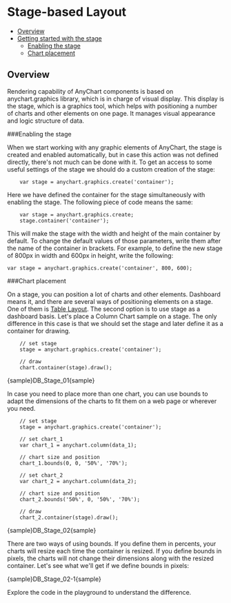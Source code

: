# Stage-based Layout

* [Overview](#overview)
* [Getting started with the stage](#getting_started_with_the_stage)
  * [Enabling the stage](#enabling_the_stage)
  * [Chart placement](#chart_placement)
  
## Overview

Rendering capability of AnyChart components is based on anychart.graphics library, which is in charge of visual display. This display is the stage, which is a graphics tool, which helps with positioning a number of charts and other elements on one page. 
It manages visual appearance and logic structure of data.

###Enabling the stage

When we start working with any graphic elements of AnyChart, the stage is created and enabled automatically, but in case this action was not defined directly, there's not much can be done with it.
To get an access to some useful settings of the stage we should do a custom creation of the stage:

```
	var stage = anychart.graphics.create('container');
```
Here we have defined the container for the stage simultaneously with enabling the stage. The following piece of code means the same:
```
	var stage = anychart.graphics.create;
	stage.container('container');
```

This will make the stage with the width and height of the main container by default. To change the default values of those parameters, write them after the name of the container in brackets. 
For example, to define the new stage of 800px in width and 600px in height, write the following:

```
var stage = anychart.graphics.create('container', 800, 600);
```

###Chart placement

On a stage, you can position a lot of charts and other elements. Dashboard means it, and there are several ways of positioning elements on a stage. 
One of them is [Table Layout](Table_Layout). The second option is to use stage as a dashboard basis.
Let's place a Column Chart sample on a stage. The only difference in this case is that we should set the stage and later define it as a container for drawing.

```
    // set stage
    stage = anychart.graphics.create('container');
	
	// draw
    chart.container(stage).draw();
```
{sample}DB\_Stage\_01{sample}


In case you need to place more than one chart, you can use bounds to adapt the dimensions of the charts to fit them on a web page or wherever you need.

```
    // set stage
    stage = anychart.graphics.create('container');
	
	// set chart_1
    var chart_1 = anychart.column(data_1);
	
	// chart size and position
	chart_1.bounds(0, 0, '50%', '70%');
	
	// set chart_2
    var chart_2 = anychart.column(data_2);
	
	// chart size and position
	chart_2.bounds('50%', 0, '50%', '70%');
  
	// draw
	chart_2.container(stage).draw();
```
{sample}DB\_Stage\_02{sample}

There are two ways of using bounds. If you define them in percents, your charts will resize each time the container is resized. If you define bounds in pixels, the charts will not change their dimensions along with the resized container. Let's see what we'll get if we define bounds in pixels:

{sample}DB\_Stage\_02-1{sample}

Explore the code in the playground to understand the difference.
